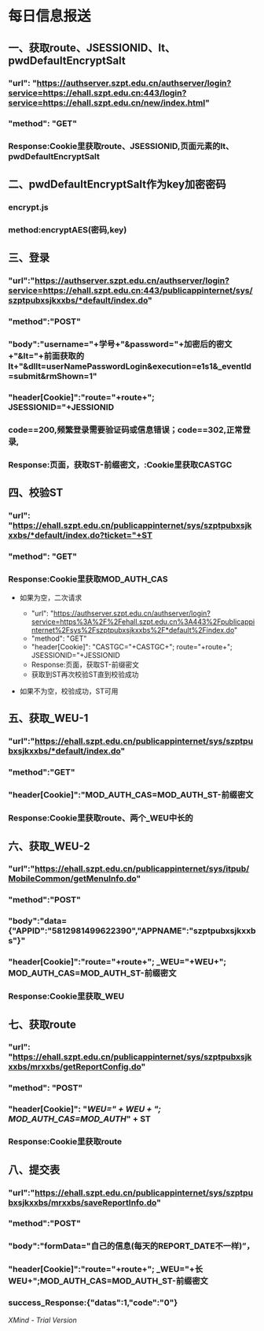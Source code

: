 # 每日信息报送

## 一、获取route、JSESSIONID、lt、pwdDefaultEncryptSalt

###  "url": "https://authserver.szpt.edu.cn/authserver/login?service=https://ehall.szpt.edu.cn:443/login?service=https://ehall.szpt.edu.cn/new/index.html"

###  "method": "GET"

### Response:Cookie里获取route、JSESSIONID,页面元素的lt、pwdDefaultEncryptSalt

## 二、pwdDefaultEncryptSalt作为key加密密码

### encrypt.js

### method:encryptAES(密码,key)

## 三、登录

###  "url":"https://authserver.szpt.edu.cn/authserver/login?service=https://ehall.szpt.edu.cn:443/publicappinternet/sys/szptpubxsjkxxbs/*default/index.do"

###  "method":"POST"

### "body":"username="+学号+"&password="+加密后的密文+"&lt="+前面获取的lt+"&dllt=userNamePasswordLogin&execution=e1s1&_eventId=submit&rmShown=1"

### "header[Cookie]":"route="+route+"; JSESSIONID="+JESSIONID

### code==200,频繁登录需要验证码或信息错误；code==302,正常登录,

### Response:页面，获取ST-前缀密文，:Cookie里获取CASTGC

## 四、校验ST

### "url": "https://ehall.szpt.edu.cn/publicappinternet/sys/szptpubxsjkxxbs/*default/index.do?ticket="+ST

### "method": "GET"

### Response:Cookie里获取MOD_AUTH_CAS

- 如果为空，二次请求

	- "url": "https://authserver.szpt.edu.cn/authserver/login?service=https%3A%2F%2Fehall.szpt.edu.cn%3A443%2Fpublicappinternet%2Fsys%2Fszptpubxsjkxxbs%2F*default%2Findex.do"
	- "method": "GET"
	-  "header[Cookie]": "CASTGC="+CASTGC+"; route="+route+"; JSESSIONID="+JESSIONID
	- Response:页面，获取ST-前缀密文
	- 获取到ST再次校验ST直到校验成功

- 如果不为空，校验成功，ST可用

## 五、获取_WEU-1

### "url":"https://ehall.szpt.edu.cn/publicappinternet/sys/szptpubxsjkxxbs/*default/index.do"

###  "method":"GET"

### "header[Cookie]":"MOD_AUTH_CAS=MOD_AUTH_ST-前缀密文

### Response:Cookie里获取route、两个_WEU中长的

## 六、获取_WEU-2

### "url":"https://ehall.szpt.edu.cn/publicappinternet/sys/itpub/MobileCommon/getMenuInfo.do"

### "method":"POST"

### "body":"data={"APPID":"5812981499622390","APPNAME":"szptpubxsjkxxbs"}"

### "header[Cookie]":"route="+route+"; _WEU="+WEU+"; MOD_AUTH_CAS=MOD_AUTH_ST-前缀密文

### Response:Cookie里获取_WEU

## 七、获取route

### "url": "https://ehall.szpt.edu.cn/publicappinternet/sys/szptpubxsjkxxbs/mrxxbs/getReportConfig.do"

### "method": "POST"

### "header[Cookie]": "_WEU=" + WEU + "; MOD_AUTH_CAS=MOD_AUTH_" + ST

### Response:Cookie里获取route

## 八、提交表

### "url":"https://ehall.szpt.edu.cn/publicappinternet/sys/szptpubxsjkxxbs/mrxxbs/saveReportInfo.do"

### "method":"POST"

### "body":"formData="自己的信息(每天的REPORT_DATE不一样)”，

### "header[Cookie]":"route="+route+"; _WEU="+长WEU+";MOD_AUTH_CAS=MOD_AUTH_ST-前缀密文

### success_Response:{"datas":1,"code":"0"}

*XMind - Trial Version*